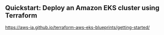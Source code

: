 ## Quickstart: Deploy an Amazon EKS cluster using Terraform
https://aws-ia.github.io/terraform-aws-eks-blueprints/getting-started/
